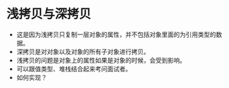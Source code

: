# 浅拷贝与深拷贝
* 这是因为浅拷贝只复制一层对象的属性，并不包括对象里面的为引用类型的数据。
* 深拷贝是对对象以及对象的所有子对象进行拷贝。
* 浅拷贝的问题是对象上的属性如果是对象的时候，会受到影响。
* 可以跟值类型、堆栈结合起来考问面试者。
* 如何实现？